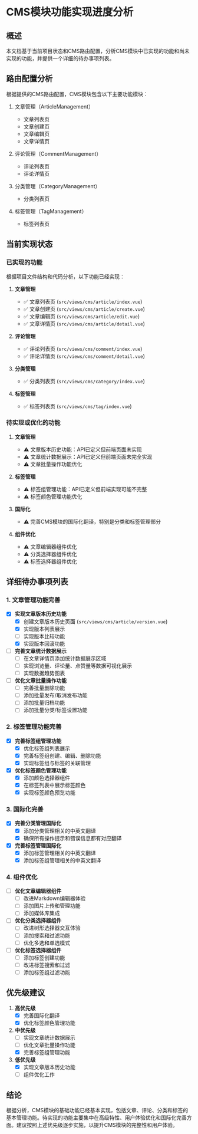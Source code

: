 # CMS模块功能实现进度分析

## 概述

本文档基于当前项目状态和CMS路由配置，分析CMS模块中已实现的功能和尚未实现的功能，并提供一个详细的待办事项列表。

## 路由配置分析

根据提供的CMS路由配置，CMS模块包含以下主要功能模块：

1. 文章管理（ArticleManagement）
   - 文章列表页
   - 文章创建页
   - 文章编辑页
   - 文章详情页

2. 评论管理（CommentManagement）
   - 评论列表页
   - 评论详情页

3. 分类管理（CategoryManagement）
   - 分类列表页

4. 标签管理（TagManagement）
   - 标签列表页

## 当前实现状态

### 已实现的功能

根据项目文件结构和代码分析，以下功能已经实现：

1. **文章管理**
   - ✅ 文章列表页 (`src/views/cms/article/index.vue`)
   - ✅ 文章创建页 (`src/views/cms/article/create.vue`)
   - ✅ 文章编辑页 (`src/views/cms/article/edit.vue`)
   - ✅ 文章详情页 (`src/views/cms/article/detail.vue`)

2. **评论管理**
   - ✅ 评论列表页 (`src/views/cms/comment/index.vue`)
   - ✅ 评论详情页 (`src/views/cms/comment/detail.vue`)

3. **分类管理**
   - ✅ 分类列表页 (`src/views/cms/category/index.vue`)

4. **标签管理**
   - ✅ 标签列表页 (`src/views/cms/tag/index.vue`)

### 待实现或优化的功能

1. **文章管理**
   - ⚠️ 文章版本历史功能：API已定义但前端页面未实现
   - ⚠️ 文章统计数据展示：API已定义但前端页面未完全实现
   - ⚠️ 文章批量操作功能优化

2. **标签管理**
   - ⚠️ 标签组管理功能：API已定义但前端实现可能不完整
   - ⚠️ 标签颜色管理功能优化

3. **国际化**
   - ⚠️ 完善CMS模块的国际化翻译，特别是分类和标签管理部分

4. **组件优化**
   - ⚠️ 文章编辑器组件优化
   - ⚠️ 分类选择器组件优化
   - ⚠️ 标签选择器组件优化

## 详细待办事项列表

### 1. 文章管理功能完善

- [x] **实现文章版本历史功能**
  - [x] 创建文章版本历史页面 (`src/views/cms/article/version.vue`)
  - [x] 实现版本列表展示
  - [ ] 实现版本比较功能
  - [x] 实现版本回滚功能

- [ ] **完善文章统计数据展示**
  - [ ] 在文章详情页添加统计数据展示区域
  - [ ] 实现浏览量、评论量、点赞量等数据可视化展示
  - [ ] 实现数据趋势图表

- [ ] **优化文章批量操作功能**
  - [ ] 完善批量删除功能
  - [ ] 添加批量发布/取消发布功能
  - [ ] 添加批量归档功能
  - [ ] 添加批量分类/标签设置功能

### 2. 标签管理功能完善

- [x] **完善标签组管理功能**
  - [x] 优化标签组列表展示
  - [x] 完善标签组创建、编辑、删除功能
  - [x] 实现标签组与标签的关联管理

- [x] **优化标签颜色管理功能**
  - [x] 添加颜色选择器组件
  - [x] 在标签列表中展示标签颜色
  - [x] 实现标签颜色预览功能

### 3. 国际化完善

- [x] **完善分类管理国际化**
  - [x] 添加分类管理相关的中英文翻译
  - [x] 确保所有操作提示和错误信息都有对应翻译

- [x] **完善标签管理国际化**
  - [x] 添加标签管理相关的中英文翻译
  - [x] 添加标签组管理相关的中英文翻译

### 4. 组件优化

- [ ] **优化文章编辑器组件**
  - [ ] 改进Markdown编辑器体验
  - [ ] 添加图片上传和管理功能
  - [ ] 添加媒体库集成

- [ ] **优化分类选择器组件**
  - [ ] 改进树形选择器交互体验
  - [ ] 添加搜索和过滤功能
  - [ ] 优化多选和单选模式

- [ ] **优化标签选择器组件**
  - [ ] 添加标签创建功能
  - [ ] 改进标签搜索和过滤
  - [ ] 添加标签组过滤功能

## 优先级建议

1. **高优先级**
   - [x] 完善国际化翻译
   - [x] 优化标签颜色管理功能

2. **中优先级**
   - [ ] 实现文章统计数据展示
   - [ ] 优化文章批量操作功能
   - [x] 完善标签组管理功能

3. **低优先级**
   - [x] 实现文章版本历史功能
   - [ ] 组件优化工作

## 结论

根据分析，CMS模块的基础功能已经基本实现，包括文章、评论、分类和标签的基本管理功能。待实现的功能主要集中在高级特性、用户体验优化和国际化完善方面。建议按照上述优先级逐步实施，以提升CMS模块的完整性和用户体验。 